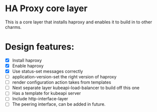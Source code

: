 # HA Proxy core layer

This is a core layer that installs haproxy and enables it to build in to other
charms.

# Design features:

- [X] Install haproxy
- [X] Enable haproxy
- [X] Use status-set messages correctly
- [ ] application-version-set the right version of haproxy
- [ ] render configuration action takes from templates
- [ ] Next separate layer kubeapi-load-balancer to build off this one
- [ ] Has a template for kubeapi server
- [ ] Include http-interface-layer
- [ ] The peering interface, can be added in future.
